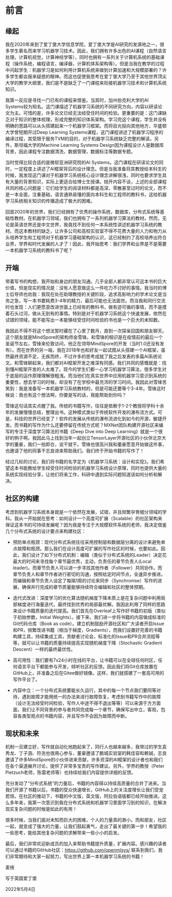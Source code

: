 # 前言

## 缘起

我在2020年来到了爱丁堡大学信息学院，爱丁堡大学是AI研究的发源地之一，很多学生慕名而来学习机器学习技术。因此，我们拥有许多出色的AI课程（自然语言处理，计算机视觉，计算神经学等），同时也拥有一系列关于计算机系统的基础课程（操作系统，编程语言，编译器，计算机体系架构等）。但是当我在教学的过程中问起学生：机器学习是如何利用计算机系统来做到计算加速和大规模部署的？许多学生都会报来疑惑的眼神。而这也促使我思考在爱丁堡大学乃至于其他世界顶尖大学的教学大纲里，我们是不是缺乏了一门课程来衔接机器学习技术和计算机系统知识。

我第一反应是寻找一门已有的课程来借鉴。当其时，加州伯克利大学的AI Systems较为知名。这门课描述了机器学习系统的不同研究方向，内容以研读论文为主。可惜的是，许多论文已经无法经受住时间的检验。更重要的是：这门课缺乏对于知识的整体梳理，形成完整的知识体系架构。学习完这个课程，学生并没有明确的思路可以从头搭建起来一个机器学习框架。而将目光投向其他地方，华盛顿大学曾短期开过Deep Learning Systems课程，这门课程讲述了机器学习程序的编译过程，其受限于服务TVM的目的，对于机器学习系统缺乏完整的解读。另外，斯坦福大学的Machine Learning Systems Design因为课程设计人是数据库背景，因此课程专注数据清洗，数据管理，数据标注等数据专题。

当时觉得比较合适的是微软亚洲研究院的AI Systems。这门课程在研读论文的同时，一定程度上讲述了AI框架背后的设计理念。但是当我准备将其教授给本科生的时候，我发现这门课对于机器学习系统核心设计理念讲解很浅，同时也要求学生具有大量的背景知识，实际上更适合给博士生授课。抛开内容不谈，上述的全部课程共同的核心问题是：它们给学生的阅读材料都是高深，零散甚至过时的论文，而不是一本全面，注重基础，语言通熟易懂的面向本科生和工程师的教科书，这给机器学习系统相关知识的传播造成了极大的困难。

回首2020年的世界，我们已经拥有了优秀的操作系统，数据库，分布式系统等基础性教材。在机器学习领域，我们也拥有了一系列机器学习算法的教材。然而，无论是英语世界还是中文世界，我竟找不到任何一本系统性讲述机器学习系统的教材。而这本教材的缺乏，让许多公司和高校实验室不得不花费大量的人力和物力从头培养学生和工程师对于机器学习基础架构的认识，这已经制约了高校培养出符合业界，学界和时代发展的人才了！因此，我开始思考：我们学界和业界是不是需要一本机器学习系统的教科书了呢？

## 开端

带着写书的构想，我开始和身边的朋友沟通。几乎全部人都非常认可这本书的巨大价值，但是现实的情况是：没有人愿意做这么一件吃力不讨好的事情。我当时的博士后导师也劝我：我现在处在助理教授的关键阶段，追求高影响力的学术论文是当务之急，写一本书要耗费3-4年的精力，最后可能也无法面世。而当我和同行交流时也发现：人们更愿意改进世面上已经有的教科书，做有迹可循的事情，而不是摸着石头过河，做从无到有的事情。特别是对于机器学习系统这个快速发展，依然在试错的领域，能不能写出一本能够经受住时间检验的书也是一个巨大的未知数。

我因此不得不将这个想法暂时藏在了心里了数月，直到一次探亲回国和朋友聊天。这个朋友就是MindSpore的架构师金雪锋。和雪锋的相识是在疫情前的最后一个圣诞节左右，雪锋来伦敦访问，他正在领导MindSpore的开发（当时1.0还没有发布）。而在世界的另一端，我在2018年也和好友一起试图从头搭建一个AI框架，虽然最终资源不足，无疾而终，不过许多的思考成就了我之后发表的多篇AI系统论文。和雪锋聊起来，我们都对AI框架开发之难深有同感。我们共同的感慨就是：找到懂AI框架开发的人太难了。现今的学生们都一心学习机器学习算法，很多学生对于底层的运作原理理解很粗浅。而当他们在真实世界中应用机器学习意识到系统的重要性，想去学习的时候，却没有了在学校中最充沛的学习时间。我因此对雪锋苦笑到：我是准备写一本机器学习系统教材的，但是可能还要等个3-4年。雪锋这时候说：我也有这个想法啊，你要是写的话，我能帮助到你吗？

雪锋这句话其实点醒了我。传统的书籍写作，往往是依赖于1-2个教授将学科十余年的发展慢慢总结，整理出书。这种模式类似于传统软件开发的瀑布流方式。可是，科技的世界已经变了！软件的发展从传统的瀑布流进化到如今的开源，敏捷开发。而书籍的写作为什么还要停留在传统方式呢？MXNet团队构建开源社区来编写的专注于深度学习算法的书籍《Deep Dive into Deep Learning》就是一个很好的例子啊。我因此马上找到当年一起创立TensorLayer开源社区的小伙伴北京大学的董豪，我们一拍即合，说干就干。雪锋也很高兴我和董豪愿意开始做这件事，也邀请了他的同事干志良进来帮助我们。我们终于开始书籍的写作了！

经过几轮的讨论，我们将书籍的名字定为《机器学习系统：设计和实现》。我们希望这本书能教给学生经受住时间检验的机器学习系统设计原理，同时也提供大量的系统实现经验分享，让他们将来工作，科研中遇到实际问题知道该如何分析和解决。

## 社区的构建

考虑到机器学习系统本身就是一个依然在发展，试错，并且频繁孕育细分领域的学科。我从一开始就在思考：如何设计一个高度可扩展（Scalable）的社区架构来保证这本书的可持续发展呢？因为我是专注于大规模软件系统的老师，我决定借鉴几个分布式系统的设计要点来构建社区：

* 预防单点瓶颈：现代分布式系统往往采用控制层和数据层分离的设计来避免单点故障和瓶颈。那么我们在设计高度可扩展的写作社区的时候，也要如此。因此，我们设计了如下分布式机制：编辑（类似于分布式系统的Leader）决定花最大的时间来寻找每个章节最优秀，主动，负责任的章节负责人(Local leader)。而章节负责人可以进一步寻找其他作者（Follower）共同协作。而章节负责人和章节作者进行密切的沟通，按照给定时间节点，全速异步推进。而编辑和章节负责人设定了每隔1周的讨论来同步（Synchronise）写作的进展，确保并行完成的章节质量能够持续符合编辑和社区的整体预期。

* 迭代式改进：深度学习的优化算法随机梯度下降本质上是在复杂问题中利用局部梯度进行海量迭代，最终找到优秀的局部最优解。我因此利用了同样的思路来设计书籍质量的迭代提高。我们首先在Overleaf上写作好书籍的初版（类似于初始参数，Initial Weights）。接下来，我们进一步将书籍的内容做成标准的Git代码仓库（Book as code）。建立机制鼓励开源社区和广大读者开启Issue和PR，频繁改进书籍（相当于梯度，Gradients），而我们设置好完善的书籍构建工具，持续集成工具，贡献者讨论会，标准化的Issue和PR合并流程等等，就可以让书籍的质量持续提高实现随机梯度下降（Stochastic Gradient Descent）一样的最终最优性。

* 高可用性：我们要有7x24小时在线的平台，让书籍可以在全球任何时区，任何语言平台下都能参与开发，倾听社区的反馈。因此我们将Git仓库放置在GitHub上，并准备之后在Gitee做好镜像。这样，我们就搭建了一套高可用的写作平台了。

* 内容中立：一个分布式系统要能长久运行，其中的每一个节点我们要同等对待，遇到故障才能用统一的办法来进行故障恢复。考虑到书籍写作中的故障（设计无法经受时间检验，写作人中途不得不退出等等）可以来源于方方面面，我们让不同背景的参与者共同完成每一个章节，确保写出中立，客观，包容各类型观点的书籍内容，并且写作不会因为故障而中断。

## 现状和未来

机制一旦建立好，写作就自动化地跑起来了，同行人也越来越多，我带过的学生袁秀龙、丁子涵、符尧也很用心参与，董豪邀请了鹏城实验室的韩佳容和赖铖，志良邀请了许多MindSpore的小伙伴进来贡献，许多资深的AI框架的设计者也和我们在各个渠道展开讨论，提供了非常多宝贵的写作建议。另外，学界的教授（Peter Pietzuch老师，陈雷老师等）也持续给我们内容提供详细的反馈。

充分发动了“分布式系统”的力量后，书籍的内容得以持续高质量的合并了进来。当我们开源了书籍以后，书籍的受众快速增长，GitHub上的关注度增长让我们受宠若惊。在社区的推动下，书籍的中文版，英文版，阿拉伯语版都已经开始推进。这么多年来，我第一次意识到我在分布式系统和机器学习里面学习到的知识，在解决现实复杂问题的时候是如此的有用！

很多时候，当我们面对未知而巨大的困难，个人的力量真的渺小。而和朋友，社区一起，就变成了强大的力量，让我们鼓起勇气，走出了最关键的第一步！希望我的一些思考，能给其他复杂问题的求解带来一些小小的启发。

最后，我们非常欢迎新成员的加入来帮助书籍提升质量，扩展内容。感兴趣的读者可以通过书籍的GitHub社区：https://github.com/openmlsys/ 联系到我们，我们非常期待和大家一起努力，写出世界上第一本机器学习系统的书籍！


麦络

写于英国爱丁堡

2022年5月4日
